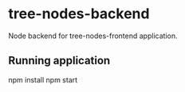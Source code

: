 # tree-nodes-backend
Node backend for tree-nodes-frontend application.

## Running application
npm install
npm start
